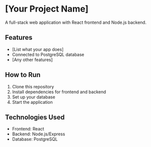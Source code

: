 # [Your Project Name]

A full-stack web application with React frontend and Node.js backend.

## Features
- [List what your app does]
- Connected to PostgreSQL database
- [Any other features]

## How to Run
1. Clone this repository
2. Install dependencies for frontend and backend
3. Set up your database
4. Start the application

## Technologies Used
- Frontend: React
- Backend: Node.js/Express
- Database: PostgreSQL